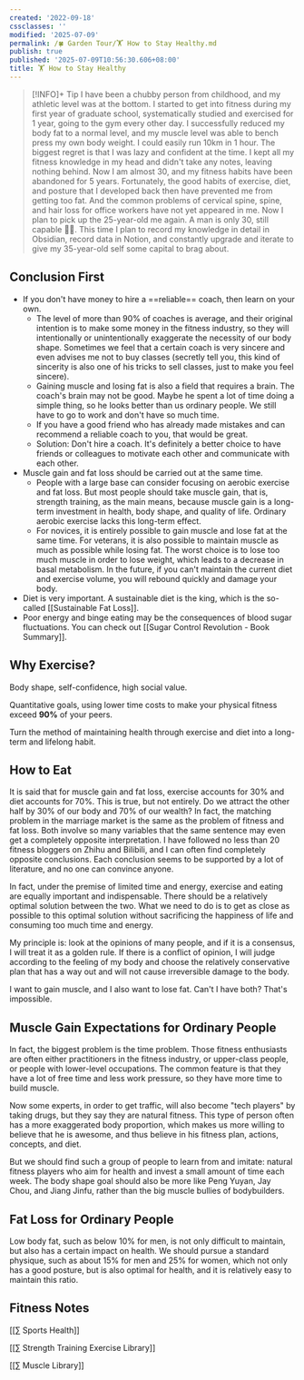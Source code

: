 ```yaml
---
created: '2022-09-18'
cssclasses: ''
modified: '2025-07-09'
permalink: /🍀 Garden Tour/🏋 How to Stay Healthy.md
publish: true
published: '2025-07-09T10:56:30.606+08:00'
title: 🏋 How to Stay Healthy
---
```

>[!INFO]+ Tip
> I have been a chubby person from childhood, and my athletic level was at the bottom. I started to get into fitness during my first year of graduate school, systematically studied and exercised for 1 year, going to the gym every other day. I successfully reduced my body fat to a normal level, and my muscle level was able to bench press my own body weight. I could easily run 10km in 1 hour.
> The biggest regret is that I was lazy and confident at the time. I kept all my fitness knowledge in my head and didn't take any notes, leaving nothing behind. Now I am almost 30, and my fitness habits have been abandoned for 5 years. Fortunately, the good habits of exercise, diet, and posture that I developed back then have prevented me from getting too fat. And the common problems of cervical spine, spine, and hair loss for office workers have not yet appeared in me.
> Now I plan to pick up the 25-year-old me again. A man is only 30, still capable 💪🏻. This time I plan to record my knowledge in detail in Obsidian, record data in Notion, and constantly upgrade and iterate to give my 35-year-old self some capital to brag about.

## Conclusion First

- If you don't have money to hire a ==reliable== coach, then learn on your own.
	- The level of more than 90% of coaches is average, and their original intention is to make some money in the fitness industry, so they will intentionally or unintentionally exaggerate the necessity of our body shape. Sometimes we feel that a certain coach is very sincere and even advises me not to buy classes (secretly tell you, this kind of sincerity is also one of his tricks to sell classes, just to make you feel sincere).
	- Gaining muscle and losing fat is also a field that requires a brain. The coach's brain may not be good. Maybe he spent a lot of time doing a simple thing, so he looks better than us ordinary people. We still have to go to work and don't have so much time.
	- If you have a good friend who has already made mistakes and can recommend a reliable coach to you, that would be great.
	- Solution: Don't hire a coach. It's definitely a better choice to have friends or colleagues to motivate each other and communicate with each other.
- Muscle gain and fat loss should be carried out at the same time.
	- People with a large base can consider focusing on aerobic exercise and fat loss. But most people should take muscle gain, that is, strength training, as the main means, because muscle gain is a long-term investment in health, body shape, and quality of life. Ordinary aerobic exercise lacks this long-term effect.
	- For novices, it is entirely possible to gain muscle and lose fat at the same time. For veterans, it is also possible to maintain muscle as much as possible while losing fat. The worst choice is to lose too much muscle in order to lose weight, which leads to a decrease in basal metabolism. In the future, if you can't maintain the current diet and exercise volume, you will rebound quickly and damage your body.
- Diet is very important. A sustainable diet is the king, which is the so-called [[Sustainable Fat Loss]].
- Poor energy and binge eating may be the consequences of blood sugar fluctuations. You can check out [[Sugar Control Revolution - Book Summary]].

## Why Exercise?

Body shape, self-confidence, high social value.

Quantitative goals, using lower time costs to make your physical fitness exceed **90%** of your peers.

Turn the method of maintaining health through exercise and diet into a long-term and lifelong habit.

## How to Eat

It is said that for muscle gain and fat loss, exercise accounts for 30% and diet accounts for 70%.
This is true, but not entirely. Do we attract the other half by 30% of our body and 70% of our wealth? In fact, the matching problem in the marriage market is the same as the problem of fitness and fat loss. Both involve so many variables that the same sentence may even get a completely opposite interpretation. I have followed no less than 20 fitness bloggers on Zhihu and Bilibili, and I can often find completely opposite conclusions. Each conclusion seems to be supported by a lot of literature, and no one can convince anyone.

In fact, under the premise of limited time and energy, exercise and eating are equally important and indispensable. There should be a relatively optimal solution between the two. What we need to do is to get as close as possible to this optimal solution without sacrificing the happiness of life and consuming too much time and energy.

My principle is: look at the opinions of many people, and if it is a consensus, I will treat it as a golden rule. If there is a conflict of opinion, I will judge according to the feeling of my body and choose the relatively conservative plan that has a way out and will not cause irreversible damage to the body.

I want to gain muscle, and I also want to lose fat. Can't I have both? That's impossible.

## Muscle Gain Expectations for Ordinary People

In fact, the biggest problem is the time problem. Those fitness enthusiasts are often either practitioners in the fitness industry, or upper-class people, or people with lower-level occupations. The common feature is that they have a lot of free time and less work pressure, so they have more time to build muscle.

Now some experts, in order to get traffic, will also become "tech players" by taking drugs, but they say they are natural fitness. This type of person often has a more exaggerated body proportion, which makes us more willing to believe that he is awesome, and thus believe in his fitness plan, actions, concepts, and diet.

But we should find such a group of people to learn from and imitate: natural fitness players who aim for health and invest a small amount of time each week. The body shape goal should also be more like Peng Yuyan, Jay Chou, and Jiang Jinfu, rather than the big muscle bullies of bodybuilders.

## Fat Loss for Ordinary People

Low body fat, such as below 10% for men, is not only difficult to maintain, but also has a certain impact on health. We should pursue a standard physique, such as about 15% for men and 25% for women, which not only has a good posture, but is also optimal for health, and it is relatively easy to maintain this ratio.

## Fitness Notes

[[∑ Sports Health]]

[[∑ Strength Training Exercise Library]]

[[∑ Muscle Library]] 